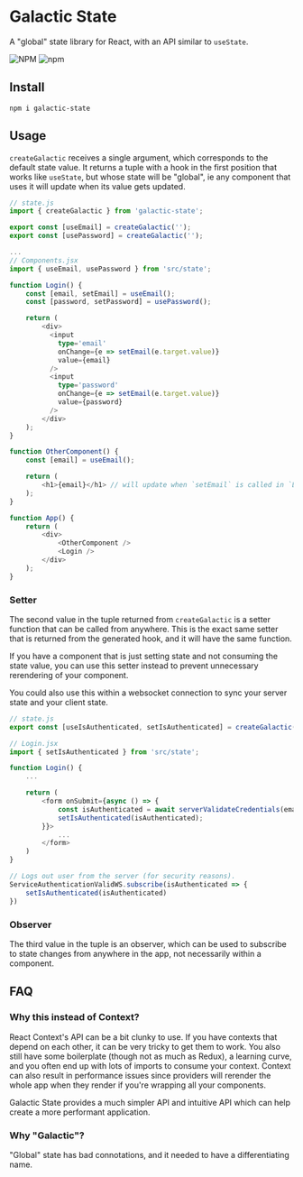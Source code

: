 # Galactic State

A "global" state library for React, with an API similar to `useState`.

![NPM](https://img.shields.io/npm/l/galactic-state) ![npm](https://img.shields.io/npm/v/galactic-state)

## Install

`npm i galactic-state`

## Usage

`createGalactic` receives a single argument, which corresponds to the default state value. It returns a tuple with a hook in the first position that works like `useState`, but whose state will be "global", ie any component that uses it will update when its value gets updated.

```typescript
// state.js
import { createGalactic } from 'galactic-state';

export const [useEmail] = createGalactic('');
export const [usePassword] = createGalactic('');

...
// Components.jsx
import { useEmail, usePassword } from 'src/state';

function Login() {
    const [email, setEmail] = useEmail();
    const [password, setPassword] = usePassword();

    return (
        <div>
          <input 
            type='email'
            onChange={e => setEmail(e.target.value)}
            value={email}
          />
          <input 
            type='password'
            onChange={e => setEmail(e.target.value)}
            value={password}
          />
        </div>
    );
}

function OtherComponent() {
    const [email] = useEmail();

    return (
        <h1>{email}</h1> // will update when `setEmail` is called in `Login` Component
    );
}

function App() {
    return (
        <div>
            <OtherComponent />
            <Login />
        </div>
    );
}

```

### Setter
The second value in the tuple returned from `createGalactic` is a setter function that can be called from anywhere. This is the exact same setter that is returned from the generated hook, and it will have the same function.

If you have a component that is just setting state and not consuming the state value, you can use this setter instead to prevent unnecessary rerendering of your component.

You could also use this within a websocket connection to sync your server state and your client state.

```javascript
// state.js
export const [useIsAuthenticated, setIsAuthenticated] = createGalactic(false);

// Login.jsx
import { setIsAuthenticated } from 'src/state';

function Login() {
    ...

    return (
        <form onSubmit={async () => {
            const isAuthenticated = await serverValidateCredentials(email, password);
            setIsAuthenticated(isAuthenticated);
        }}>
            ...
        </form>
    )
}

// Logs out user from the server (for security reasons).
ServiceAuthenticationValidWS.subscribe(isAuthenticated => {
    setIsAuthenticated(isAuthenticated)
})

```

### Observer
The third value in the tuple is an observer, which can be used to subscribe to state changes from anywhere in the app, not necessarily within a component.

## FAQ

### Why this instead of Context?

React Context's API can be a bit clunky to use. If you have contexts that depend on each other, it can be very tricky to get them to work. You also still have some boilerplate (though not as much as Redux), a learning curve, and you often end up with lots of imports to consume your context. Context can also result in performance issues since providers will rerender the whole app when they render if you're wrapping all your components.

Galactic State provides a much simpler API and intuitive API which can help create a more performant application.

### Why "Galactic"?

"Global" state has bad connotations, and it needed to have a differentiating name.
